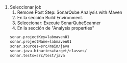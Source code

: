 1. Seleccionar job
    1. Remove Post Step: SonarQube Analysis with Maven
    1. En la sección Build Environment.
    1. Seleccionar: Execute SonarQubeScanner
    1. En la sección de "Analysis properties"
    ```bash
    sonar.projectKey=labmaven01
    sonar.projectName=labmaven01
    sonar.sources=src/main/java
    sonar.java.binaries=target/classes/
    sonar.tests=src/test/java
    ```    